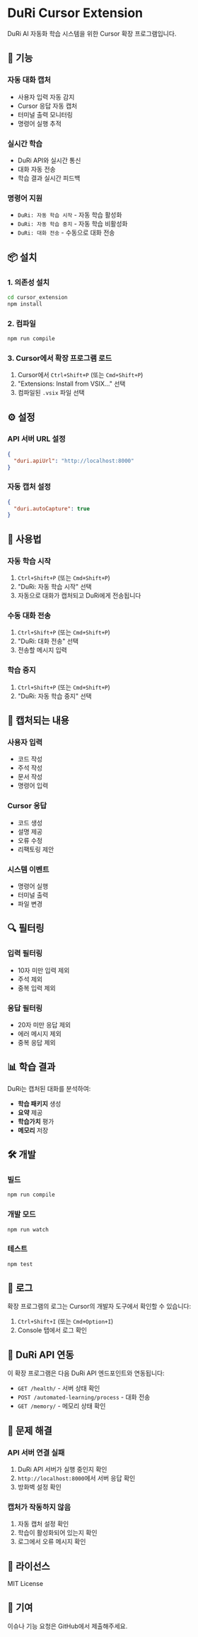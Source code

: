 # DuRi Cursor Extension

DuRi AI 자동화 학습 시스템을 위한 Cursor 확장 프로그램입니다.

## 🚀 기능

### **자동 대화 캡처**
- 사용자 입력 자동 감지
- Cursor 응답 자동 캡처
- 터미널 출력 모니터링
- 명령어 실행 추적

### **실시간 학습**
- DuRi API와 실시간 통신
- 대화 자동 전송
- 학습 결과 실시간 피드백

### **명령어 지원**
- `DuRi: 자동 학습 시작` - 자동 학습 활성화
- `DuRi: 자동 학습 중지` - 자동 학습 비활성화
- `DuRi: 대화 전송` - 수동으로 대화 전송

## 📦 설치

### **1. 의존성 설치**
```bash
cd cursor_extension
npm install
```

### **2. 컴파일**
```bash
npm run compile
```

### **3. Cursor에서 확장 프로그램 로드**
1. Cursor에서 `Ctrl+Shift+P` (또는 `Cmd+Shift+P`)
2. "Extensions: Install from VSIX..." 선택
3. 컴파일된 `.vsix` 파일 선택

## ⚙️ 설정

### **API 서버 URL 설정**
```json
{
  "duri.apiUrl": "http://localhost:8000"
}
```

### **자동 캡처 설정**
```json
{
  "duri.autoCapture": true
}
```

## 🔧 사용법

### **자동 학습 시작**
1. `Ctrl+Shift+P` (또는 `Cmd+Shift+P`)
2. "DuRi: 자동 학습 시작" 선택
3. 자동으로 대화가 캡처되고 DuRi에게 전송됩니다

### **수동 대화 전송**
1. `Ctrl+Shift+P` (또는 `Cmd+Shift+P`)
2. "DuRi: 대화 전송" 선택
3. 전송할 메시지 입력

### **학습 중지**
1. `Ctrl+Shift+P` (또는 `Cmd+Shift+P`)
2. "DuRi: 자동 학습 중지" 선택

## 🎯 캡처되는 내용

### **사용자 입력**
- 코드 작성
- 주석 작성
- 문서 작성
- 명령어 입력

### **Cursor 응답**
- 코드 생성
- 설명 제공
- 오류 수정
- 리팩토링 제안

### **시스템 이벤트**
- 명령어 실행
- 터미널 출력
- 파일 변경

## 🔍 필터링

### **입력 필터링**
- 10자 미만 입력 제외
- 주석 제외
- 중복 입력 제외

### **응답 필터링**
- 20자 미만 응답 제외
- 에러 메시지 제외
- 중복 응답 제외

## 📊 학습 결과

DuRi는 캡처된 대화를 분석하여:
- **학습 패키지** 생성
- **요약** 제공
- **학습가치** 평가
- **메모리** 저장

## 🛠️ 개발

### **빌드**
```bash
npm run compile
```

### **개발 모드**
```bash
npm run watch
```

### **테스트**
```bash
npm test
```

## 📝 로그

확장 프로그램의 로그는 Cursor의 개발자 도구에서 확인할 수 있습니다:
1. `Ctrl+Shift+I` (또는 `Cmd+Option+I`)
2. Console 탭에서 로그 확인

## 🔗 DuRi API 연동

이 확장 프로그램은 다음 DuRi API 엔드포인트와 연동됩니다:

- `GET /health/` - 서버 상태 확인
- `POST /automated-learning/process` - 대화 전송
- `GET /memory/` - 메모리 상태 확인

## 🚨 문제 해결

### **API 서버 연결 실패**
1. DuRi API 서버가 실행 중인지 확인
2. `http://localhost:8000`에서 서버 응답 확인
3. 방화벽 설정 확인

### **캡처가 작동하지 않음**
1. 자동 캡처 설정 확인
2. 학습이 활성화되어 있는지 확인
3. 로그에서 오류 메시지 확인

## 📄 라이선스

MIT License

## 🤝 기여

이슈나 기능 요청은 GitHub에서 제출해주세요.
